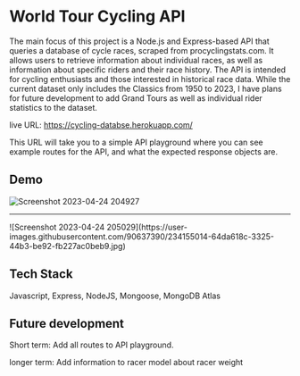 
# World Tour Cycling API 

The main focus of this project is a Node.js and Express-based API that queries  a database of cycle races, scraped from procyclingstats.com. It allows users to retrieve information about individual races, as well as information about specific riders and their race history. The API is intended for cycling enthusiasts and those interested in historical race data. While the current dataset only includes the Classics from 1950 to 2023, I have plans for future development to add Grand Tours as well as individual rider statistics to the dataset.

live URL: https://cycling-databse.herokuapp.com/

This URL will take you to a simple API playground where you can see example routes for the API, and what the expected response objects are. 

## Demo 
![Screenshot 2023-04-24 204927](https://user-images.githubusercontent.com/90637390/234154958-5a1d0d19-ab41-416c-923b-9705eec7350d.jpg)
<hr>
![Screenshot 2023-04-24 205029](https://user-images.githubusercontent.com/90637390/234155014-64da618c-3325-44b3-be92-fb227ac0beb9.jpg)



## Tech Stack
Javascript, Express, NodeJS, Mongoose, MongoDB Atlas
## Future development 
Short term: Add all routes to API playground. 


longer term: Add information to racer model about racer weight 





